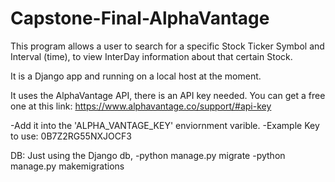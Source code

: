 # Capstone-Final-AlphaVantage
This program allows a user to search for a specific Stock Ticker Symbol and Interval (time), to view InterDay information about that certain Stock.

It is a Django app and running on a local host at the moment.

It uses the AlphaVantage API, there is an API key needed. You can get a free one at this link:
https://www.alphavantage.co/support/#api-key

-Add it into the 'ALPHA_VANTAGE_KEY' enviornment varible.
-Example Key to use: 0B7Z2RG55NXJOCF3

DB: Just using the Django db, 
-python manage.py migrate
-python manage.py makemigrations
